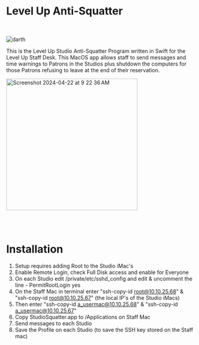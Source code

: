 <h1>Level Up Anti-Squatter</h1><br>

![darth](https://github.com/MCPL-Indiana/StudioSquatter/assets/69050280/5f503b95-a4a4-40b3-bf2b-7fba51d75a43)

This is the Level Up Studio Anti-Squatter Program written in Swift for the Level Up Staff Desk.  This MacOS app allows staff to send messages and time warnings to Patrons in the Studios plus shutdown the computers for those Patrons refusing to leave at the end of their reservation.

<img width="350" alt="Screenshot 2024-04-22 at 9 22 36 AM" src="https://github.com/MCPL-Indiana/StudioSquatter/assets/69050280/2e20a23d-ae21-4b50-8442-d8c32bd3435c">

<br><br><h1>Installation</h1>
  1. Setup requires adding Root to the Studio iMac's
  2. Enable Remote Login, check Full Disk access and enable for Everyone
  3. On each Studio edit /private/etc/sshd_config and edit & uncomment the line - PermitRootLogin yes
  4. On the Staff Mac in terminal enter "ssh-copy-id root@10.10.25.68" & "ssh-copy-id root@10.10.25.67" (the local IP's of the Studio iMacs)
  5. Then enter "ssh-copy-id a_usermac@10.10.25.68" & "ssh-copy-id a_usermac@10.10.25.67"
  6. Copy StudioSquatter.app to /Applications on Staff Mac
  7. Send messages to each Studio
  8. Save the Profile on each Studio (to save the SSH key stored on the Staff mac)

  
